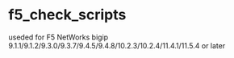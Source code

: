 # f5_check_scripts
useded for F5 NetWorks bigip 9.1.1/9.1.2/9.3.0/9.3.7/9.4.5/9.4.8/10.2.3/10.2.4/11.4.1/11.5.4 or later
